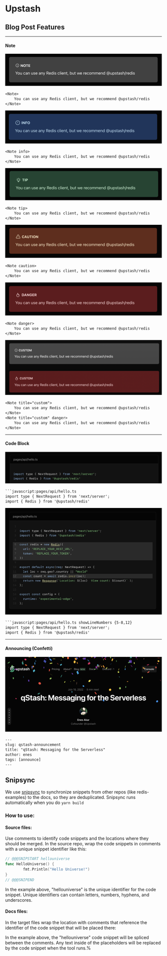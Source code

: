 # Upstash

## Blog Post Features

---

#### Note

![](public/readme/note-default.png)

```mdx
<Note>
    You can use any Redis client, but we recommend @upstash/redis
</Note>
```

![](public/readme/note-info.png)

```mdx
<Note info>
    You can use any Redis client, but we recommend @upstash/redis
</Note>
```

![](public/readme/note-tip.png)

```mdx
<Note tip>
    You can use any Redis client, but we recommend @upstash/redis
</Note>
```

![](public/readme/note-caution.png)

```mdx
<Note caution>
    You can use any Redis client, but we recommend @upstash/redis
</Note>
```

![](public/readme/note-danger.png)

```mdx
<Note danger>
    You can use any Redis client, but we recommend @upstash/redis
</Note>
```

![](public/readme/note-custom-title.png)
```mdx
<Note title="custom">
    You can use any Redis client, but we recommend @upstash/redis
</Note>
<Note title="custom" danger>
    You can use any Redis client, but we recommend @upstash/redis
</Note>
```

---

#### Code Block

![](public/readme/code-title.png)

```mdx
```javascript:pages/api/hello.ts
import type { NextRequest } from 'next/server';
import { Redis } from '@upstash/redis'
```

![](public/readme/code-showLineNumber.png)

```mdx
```javascript:pages/api/hello.ts showLineNumbers {5-8,12}
import type { NextRequest } from 'next/server';
import { Redis } from '@upstash/redis'
```

---

#### Announcing (Confetti)

![](public/readme/announce.png)

```mdx
---
slug: qstash-announcement
title: "qStash: Messaging for the Serverless"
author: enes
tags: [announce]
---
```




## Snipsync

We use [snipsync](https://github.com/temporalio/snipsync) to synchronize snippets from other repos (like redis-examples) to the docs, so they are deduplicated.
Snipsync runs automatically when you do `yarn build`

### How to use:

#### Source files:
Use comments to identify code snippets and the locations where they should be merged.
In the source repo, wrap the code snippets in comments with a unique snippet identifier like this:
```go
// @@@SNIPSTART hellouniverse
func HelloUniverse() {
        fmt.Println("Hello Universe!")
}
// @@@SNIPEND
```
In the example above, "hellouniverse" is the unique identifier for the code snippet.
Unique identifiers can contain letters, numbers, hyphens, and underscores.

#### Docs files:

In the target files wrap the location with comments that reference the identifier of the code snippet that will be placed there:

<!--SNIPSTART hellouniverse-->
<!--SNIPEND-->
In the example above, the "hellouniverse" code snippet will be spliced between the comments. Any text inside of the placeholders will be replaced by the code snippet when the tool runs.%  